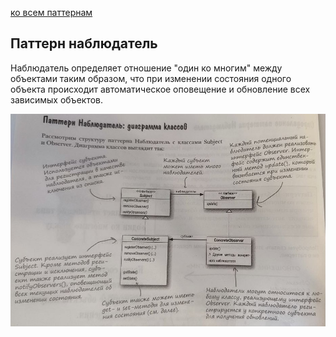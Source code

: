 [ко всем паттернам](../../README.md)

## Паттерн наблюдатель

Наблюдатель определяет отношение "один ко многим" между объектами таким образом, что при изменении состояния одного объекта происходит автоматическое оповещение и обновление всех зависимых объектов.

![схема](resource/observer.jpg)